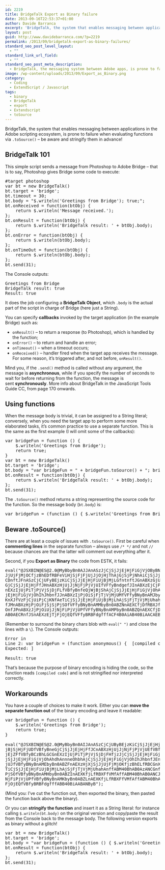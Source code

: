 ```yaml
---
id: 2219
title: BridgeTalk Export as Binary failure
date: 2013-09-16T22:53:37+01:00
author: Davide Barranca
excerpt: 'BridgeTalk, the system that enables messaging between applications in the Adobe scripting ecosystem, is prone to failure when evaluating functions via .toSource() - be aware and stringify them in advance!'
layout: post
guid: http://www.davidebarranca.com/?p=2219
permalink: /2013/09/bridgetalk-export-as-binary-failures/
standard_seo_post_level_layout:
  - ""
standard_link_url_field:
  - ""
standard_seo_post_meta_description:
  - BridgeTalk, the messaging system between Adobe apps, is prone to failure when evaluating functions via toSource(). Stringify them in advance
image: /wp-content/uploads/2013/09/Export_as_Binary.png
category:
  - Coding
  - ExtendScript / Javascript
tags:
  - binary
  - BridgeTalk
  - export
  - Extendscript
  - toSource
---
```

<div class="pf-content">
  <p>
    BridgeTalk, the system that enables messaging between applications in the Adobe scripting ecosystem, is prone to failure when evaluating functions via <code>.toSource()</code> &#8211; be aware and stringify them in advance!
  </p>

  <h2>
    BridgeTalk 101
  </h2>

  <p>
    This simple script sends a message from Photoshop to Adobe Bridge &#8211; that is to say, Photoshop gives Bridge some code to execute:
  </p>

  <pre class="lang:default decode:true">#target photoshop
var bt = new BridgeTalk()
bt.target = 'bridge';
bt.timeout = 30;
bt.body = "$.writeln('Greetings from Bridge'); true;";
bt.onReceived = function(btObj) {
	return $.writeln('Message received.');
};
bt.onResult = function(btObj) {
	return $.writeln('BridgeTalk result: ' + btObj.body);
};
bt.onError = function(btObj) {
	return $.writeln(btObj.body);
};
bt.onTimeOut = function(btObj) {
	return $.writeln(btObj.body);
};
bt.send(31);</pre>

  <p>
    The Console outputs:
  </p>

  <pre class="lang:default highlight:0 decode:true ">Greetings from Bridge
BridgeTalk result: true
Result: true</pre>

  <p>
    It does the job configuring a <strong>BridgeTalk Object</strong>, which <code>.body</code> is the actual part of the script in charge of Bridge (here just a String).
  </p>

  <p>
    You can specify <strong>callbacks</strong> invoked by the target application (in the example Bridge) such as:
  </p>

  <ul>
    <li>
      <code>onResult()</code> &#8211; to return a response (to Photoshop), which is handled by the function;
    </li>
    <li>
      <code>onError()</code> &#8211; to return and handle an error;
    </li>
    <li>
      <code>onTimeout()</code> &#8211; when a timeout occurs;
    </li>
    <li>
      <code>onReceived()</code> &#8211; handler fired when the target app receives the message. For some reason, it&#8217;s triggered after, and not before, <code>onResult()</code>.
    </li>
  </ul>

  <p>
    Mind you, if the <code>.send()</code> method is called without any argument, the message is <strong>asynchronous</strong>, while if you specify the number of seconds to wait for before returning from the function, the message is sent <strong>synchronously</strong>. More info about BridgeTalk in the JavaScript Tools Guide CC, from page 170 onwards.
  </p>

  <h2>
    Using functions
  </h2>

  <p>
    When the message body is trivial, it can be assigned to a String literal; conversely, when you need the target app to perform some more elaborated tasks, it&#8217;s common practice to use a separate function. This is the same as the first example (I will omit some of the callbacks):
  </p>

  <pre class="lang:default decode:true">var bridgeFun = function () {
	$.writeln('Greetings from Bridge');
	return true;
}
var bt = new BridgeTalk()
bt.target = 'bridge';
bt.body = "var bridgeFun = " + bridgeFun.toSource() + "; bridgeFun();";
bt.onResult = function(btObj) {
	return $.writeln('BridgeTalk result: ' + btObj.body);
};
bt.send(31);</pre>

  <p>
    The <code>.toSource()</code> method returns a string representing the source code for the function. So the message body (<code>bt.body</code>) is:
  </p>

  <pre class="lang:default decode:true ">var bridgeFun = (function () { $.writeln('Greetings from Bridge'); return true; }); bridgeFun();</pre>

  <h2>
    Beware .toSource()
  </h2>

  <p>
    There are at least a couple of issues with <code>.toSource()</code>. First be careful when <strong>commenting lines</strong> in the separate function &#8211; always use <code>/* */</code> and not <code>//</code> because chances are that the latter will comment out everything after it.
  </p>

  <p>
    Second, if you <strong>Export as Binary</strong> the code from ESTK, it fails:
  </p>

  <pre class="lang:default decode:true ">eval("@JSXBIN@ES@2.0@MyBbyBn0AJJAnASzJjCjSjJjEjHjFiGjVjOByBNyBnAMAbyBn0ACJBnAEXzHjXjSj\
JjUjFjMjOCfjzBhEDfRBFeViHjSjFjFjUjJjOjHjThAjGjSjPjNhAiCjSjJjEjHjFffZCnAFct0DzAE\
CDnftJFnASzCjCjUFyBEjzKiCjSjJjEjHjFiUjBjMjLGfntnftJGnABXzGjUjBjSjHjFjUHfVFfyBne\
GjCjSjJjEjHjFfJHnABXzHjUjJjNjFjPjVjUIfVFfyBndgefJInABXzEjCjPjEjZJfVFfyBCzBhLKCK\
nEXzIjUjPiTjPjVjSjDjFLfVBfyBnfeQjWjBjShAjCjSjJjEjHjFiGjVjOhAhdhAnnneOhbhAjCjSjJ\
jEjHjFiGjVjOhIhJhbnfJJnABXzIjPjOiSjFjTjVjMjUMfVFfyBNyBnAMJbyBn0ABZKnAEXCfjDfRBC\
KnXJfVzFjCjUiPjCjKNfAeTiCjSjJjEjHjFiUjBjMjLhAjSjFjTjVjMjUhahAnffABN40BhAB0AECLn\
fJMnABXzHjPjOiFjSjSjPjSOfVFfyBNyBnAMMbyBn0ABZNnAEXCfjDfRBXJfVNfAffABN40BhAB0AEC\
OnfJPnABXzJjPjOiUjJjNjFiPjVjUPfVFfyBNyBnAMPbyBn0ABZQnAEXCfjDfRBXJfVNfAffABN40Bh\
AB0AECRnfJSnAEXzEjTjFjOjEQfVFfyBRBFdgfffACF4B0AiAB40BiAACAEByB");</pre>

  <p>
    (Remember to surround the binary chars blob with <code>eval(" ")</code> and close the lines with a <code>\</code>). The Console outputs:
  </p>

  <pre class="lang:default highlight:0 decode:true">Error in
Line 2: var bridgeFun = (function anonymous() {  [compiled code] } ); bridgeFun();
Expected: ]

Result: true</pre>

  <p>
    That&#8217;s because the purpose of binary encoding is hiding the code, so the function reads <code>[compiled code]</code> and is not stringified nor interpreted correctly.
  </p>

  <h2>
    Workarounds
  </h2>

  <p>
    You have a couple of choices to make it work. Either you can <strong>move the separate function out</strong> of the binary encoding and leave it readable:
  </p>

  <pre class="lang:default decode:true">var bridgeFun = function () {
	$.writeln('Greetings from Bridge');
	return true;
}

eval("@JSXBIN@ES@2.0@MyBbyBn0AIJAnASzCjCjUByBEjzKiCjSjJjEjHjFiUjBjMjLCfntnftJBnABXzGjU\
jBjSjHjFjUDfVBfyBneGjCjSjJjEjHjFfJCnABXzHjUjJjNjFjPjVjUEfVBfyBndgefJDnABXzEjCjP\
jEjZFfVBfyBCzBhLGCGnEXzIjUjPiTjPjVjSjDjFHfjzJjCjSjJjEjHjFiGjVjOIfnfeQjWjBjShAjC\
jSjJjEjHjFiGjVjOhAhdhAnnneOhbhAjCjSjJjEjHjFiGjVjOhIhJhbnfJEnABXzIjPjOiSjFjTjVjM\
jUJfVBfyBNyBnAMEbyBn0ABZFnAEXzHjXjSjJjUjFjMjOKfjzBhELfRBCGnXFfVzFjCjUiPjCjKMfAe\
TiCjSjJjEjHjFiUjBjMjLhAjSjFjTjVjMjUhahAnffABM40BhAB0AzANCGnfJHnABXzHjPjOiFjSjSj\
PjSOfVBfyBNyBnAMHbyBn0ABZInAEXKfjLfRBXFfVMfAffABM40BhAB0ANCJnfJKnABXzJjPjOiUjJj\
NjFiPjVjUPfVBfyBNyBnAMKbyBn0ABZLnAEXKfjLfRBXFfVMfAffABM40BhAB0ANCMnfJNnAEXzEjTj\
FjOjEQfVBfyBRBFdgfffABB40BiAABANByB");</pre>

  <p>
    (Mind you: I&#8217;ve cut the function out, then exported the binary, then pasted the function back above the binary).
  </p>

  <p>
    Or you can <strong>stringify the function</strong> and insert it as a String literal: for instance calling <code>$.writeln(bt.body)</code> on the original version and copy/paste the result from the Console back to the message body. The following version exports as binary without a glitch!
  </p>

  <pre class="lang:default decode:true">var bt = new BridgeTalk()
bt.target = 'bridge';
bt.body = "var bridgeFun = (function () { $.writeln('Greetings from Bridge'); return true; }); bridgeFun();"
bt.onResult = function(btObj) {
	return $.writeln('BridgeTalk result: ' + btObj.body);
};
bt.send(31);</pre>

  <p>
    &nbsp;
  </p>
</div>
